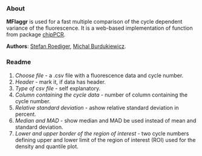 ### About
  
**MFIaggr** is used for a fast multiple comparison of the cycle dependent 
variance of the fluorescence. It is a web-based implementation of function from package [chipPCR](http://github.com/michbur/chipPCR). 

**Authors**: [Stefan Roediger](http://www.hs-lausitz.de/groups/multiplex-assays/bildbasierte-assays-imagebased-assays/members.html), [Michal Burdukiewicz](https://github.com/michbur).  

### Readme

1. *Choose file* - a .csv file with a fluorescence data and cycle number.  
2. *Header* - mark it, if data has header.  
3. *Type of csv file* - self explanatory.  
4. *Column containing the cycle data* - number of column containing the cycle number.  
5. *Relative standard deviation* - ashow relative standard deviation in percent.  
6. *Median and MAD* - show median and MAD be used instead of mean and standard deviation.  
7. *Lower and upper border of the region of interest* - two cycle numbers defining upper and lower limit of the region of interest (ROI) used for the density and quantile plot.